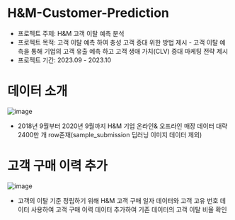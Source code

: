 # H&M-Customer-Prediction
* 프로젝트 주제: H&M 고객 이탈 예측 분석
* 프로젝트 목적: 고객 이탈 예측 하여 충성 고객 증대 위한 방법 제시 - 고객 이탈 예측을 통해 기업의 고객 유출 예측 하고 고객 생애 가치(CLV) 증대 마케팅 전략 제시
* 프로젝트 기간: 2023.09 - 2023.10

# 데이터 소개
![image](https://github.com/forkgmltnr/HM-Customer-Prediction/assets/61262393/930615f9-1660-4856-b916-011110bc2692)
* 2018년 9월부터 2020년 9월까지 H&M 기업 온라인& 오프라인 매장 데이터 대략 2400만 개 row존재(sample_submission 딥러닝 이미지 데이터 제외)

# 고객 구매 이력 추가
![image](https://github.com/forkgmltnr/HM-Customer-Prediction/assets/61262393/8b8aa612-4036-4a8b-ac08-470acb8dff6e)
* 고객의 이탈 기준 정립하기 위해 H&M 고객 구매 일자 데이터와 고객 고유 번호 데이터 사용하여 고객 구매 이력 데이터 추가하여 기존 데이터의 고객 이탈 비율 확인 
